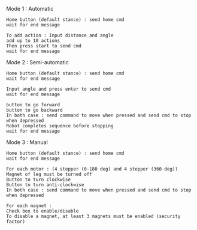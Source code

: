 Mode 1 : Automatic

    Home button (default stance) : send home cmd
    wait for end message
    
    To add action : Input distance and angle 
    add up to 10 actions
    Then press start to send cmd
    wait for end message

Mode 2 : Semi-automatic

    Home button (default stance) : send home cmd
    wait for end message
    
    Input angle and press enter to send cmd
    wait for end message
    
    button to go forward
    button to go backward
    In both case : send command to move when pressed and send cmd to stop when depressed
    Robot completes sequence before stopping
    wait for end message
    
Mode 3 : Manual

    Home button (default stance) : send home cmd
    wait for end message
    
    For each motor : (4 stepper (0-180 deg) and 4 stepper (360 deg))
    Magnet of leg must be turned off
    Button to turn clockwise
    Button to turn anti-clockwise
    In both case : send command to move when pressed and send cmd to stop when depressed
    
    For each magnet :
    Check box to enable/disable
    To disable a magnet, at least 3 magnets must be enabled (security factor)
    
    
    
